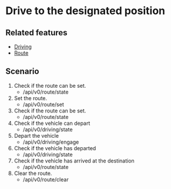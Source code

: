# Drive to the designated position

## Related features

- [Driving](../features/driving.md)
- [Route](../features/route.md)

## Scenario

1. Check if the route can be set.
   - /api/v0/route/state
1. Set the route.
   - /api/v0/route/set
1. Check if the route can be set.
   - /api/v0/route/state
1. Check if the vehicle can depart
   - /api/v0/driving/state
1. Depart the vehicle
   - /api/v0/driving/engage
1. Check if the vehicle has departed
   - /api/v0/driving/state
1. Check if the vehicle has arrived at the destination
   - /api/v0/route/state
1. Clear the route.
   - /api/v0/route/clear
